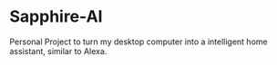 # Sapphire-AI
Personal Project to turn my desktop computer into a intelligent home assistant, similar to Alexa.
